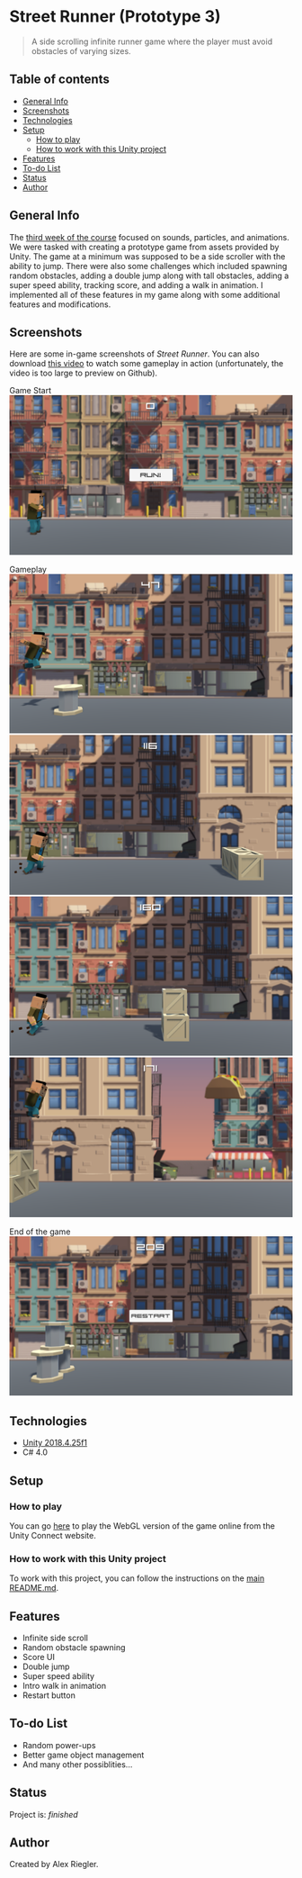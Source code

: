 # Street Runner (Prototype 3)
> A side scrolling infinite runner game where the player must avoid obstacles of varying sizes.

## Table of contents
* [General Info](#general-info)
* [Screenshots](#screenshots)
* [Technologies](#technologies)
* [Setup](#setup)
  * [How to play](#how-to-play)
  * [How to work with this Unity project](#how-to-work-with-this-unity-project)
* [Features](#features)
* [To-do List](#to-do-list)
* [Status](#status)
* [Author](#author)

## General Info
The [third week of the course](https://learn.unity.com/tutorial/week-3-sound-and-effects-jul-27-jul-31?uv=2018.4&courseId=5ed163d8edbc2a0969cd1ded "Week 3 - Sound and Effects: Jul 27 - Jul 31 | Unity Learn") focused on sounds, particles, and animations. We were tasked with creating a prototype game from assets provided by Unity. The game at a minimum was supposed to be a side scroller with the ability to jump. There were also some challenges which included spawning random obstacles, adding a double jump along with tall obstacles, adding a super speed ability, tracking score, and adding a walk in animation. I implemented all of these features in my game along with some additional features and modifications.

## Screenshots
Here are some in-game screenshots of _Street Runner_. You can also download [this video](./Videos/gameplay00.mp4) to watch some gameplay in action (unfortunately, the video is too large to preview on Github).

Game Start
![Game Start](./Screenshots/gameStart00.PNG)

Gameplay
![Gameplay](./Screenshots/gameplay00.PNG)
![Gameplay](./Screenshots/gameplay01.PNG)
![Gameplay](./Screenshots/gameplay02.PNG)
![Gameplay](./Screenshots/gameplay03.PNG)

End of the game
![End of the game](./Screenshots/gameOver00.PNG)

## Technologies
* [Unity 2018.4.25f1](https://unity3d.com/unity/qa/lts-releases "LTS Releases - Unity")
* C# 4.0

## Setup
### How to play
You can go [here](https://connect.unity.com/mg/other/street-runner-prototype-3 "Street Runner (Prototype 3) - Unity Connect") to play the WebGL version of the game online from the Unity Connect website.

### How to work with this Unity project
To work with this project, you can follow the instructions on the [main README.md](../README.md#how-to-work-with-the-unity-projects).

## Features
* Infinite side scroll
* Random obstacle spawning
* Score UI
* Double jump
* Super speed ability
* Intro walk in animation
* Restart button

## To-do List
* Random power-ups
* Better game object management
* And many other possiblities...

## Status
Project is: _finished_

## Author
Created by Alex Riegler.
